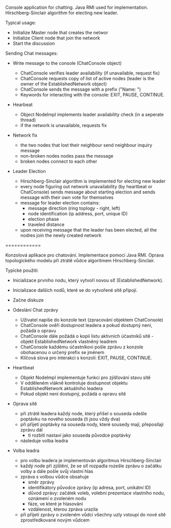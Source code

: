 

Console application for chatting. Java RMI used for implementation. Hirschberg-Sinclair algorithm for electing new leader.

Typical usage: 
- Initialize Master node that creates the networ
- Initialize Client node that join the network
- Start the discussion

Sending Chat messages:
- Write message to the console (ChatConsole object)
    - ChatConsole verifies leader availability (if unavailable, request fix)
    - ChatConsole requests copy of list of active nodes (leader is the owner of the EstablishedNetwork object)
    - ChatConsole sends the message with a prefix ("Name: ")
    - Keywords for interacting with the console: EXIT, PAUSE, CONTINUE. 
    
- Hearbeat
    - Object NodeImpl implements leader availability check (in a seperate thread)
    - if the network is unavailable, requests fix
    
- Network fix
    - the two nodes that lost their neighbour send neighbour inquiry message
    - non-broken nodes nodes pass the message
    - broken nodes connect to each other

- Leader Election
    - Hirschberg-Sinclair algorithm is implemented for electing new leader 
    - every node figuring out network unavailability (by heartbeat or ChatConsole) sends message about starting election and sends message with their own vote for themselves
    - message for leader election contains:
        - message direction (ring toplogy - right, left)
        - node identification (ip address, port, unique ID)
        - election phase
        - traveled distance
    - upon receiving message that the leader has been elected, all the nodres join the newly created network

============

Konzolová aplikace pro chatování. Implementace pomocí Java RMI. Oprava topologického modelu při ztrátě vůdce algoritmem Hirschberg-Sinclair. 

Typické použití:

- Inicializace prvního nodu, který vytvoří novou síť (EstablishedNetwork).
- Inicializace dalších nodů, které se do vytvořené sítě připojí.
- Začne diskuze

- Odeslání Chat zprávy
    - Uživatel napíše do konzole text (zpracování objektem ChatConsole)
    - ChatConsole ověří dostupnost leadera a pokud dostupný není, požádá o opravu
    - ChatConsole dále požádá o kopii listu aktivních účastníků sítě - objekt EstablishedNetwork vlastněný leadrem
    - ChatConsole každému účastníkovi pošle zprávu z konzole obohacenou o určený prefix se jménem
    - Klíčová slova pro interakci s konzolí: EXIT, PAUSE, CONTINUE.
    
- Heartbeat
    - Objekt NodeImpl implementuje funkci pro zjišťování stavu sítě 
    - V odděleném vlákně kontroluje dostupnost objektu EstablishedNetwork aktuálního leadera
    - Pokud objekt není dostupný, požádá o opravu sítě     
    
- Oprava sítě
    - při ztrátě leadera každý node, který přišel o souseda odešle poptávku na nového souseda (ti jsou vždy dva)
    - při přijetí poptávky na souseda nody, které sousedy mají, přeposílají zprávu dál
        - ti rozbití nastaví jako souseda původce poptávky
    - následuje volba leadra
    
- Volba leadra
    - pro volbu leadera je implementován algoritmus Hirschberg-Sinclair
    - každý node při zjištění, že se síť rozpadla rozešle zprávu o začátku volby a dále pošle svůj vlastní hlas
    - zpráva s volbou vůdce obsahuje
        - směr zprávy
        - identifikátory původce zprávy (ip adresa, port, unikátní ID)
        - důvod zprávy: začátek voleb, volební prezentace vlastního nodu, oznámení o zvoleném nodu
        - fáze, ve které je hlasování
        - vzdálenost, kterou zpráva urazila
    - při přijetí zprávy o zvoleném vůdci všechny uzly vstoupí do nové sítě zprostředkované novým vůdcem